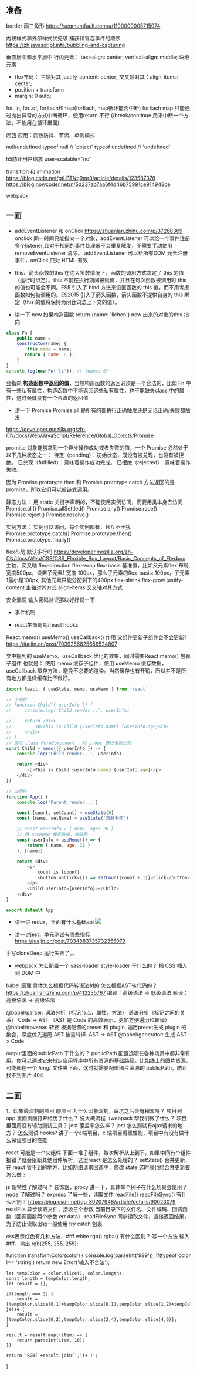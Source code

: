 ## 准备
border 画三角形
https://segmentfault.com/a/1190000005715074

内联样式和外部样式优先级
捕获和冒泡事件的顺序
https://zh.javascript.info/bubbling-and-capturing

垂直居中和水平居中
行内元素：
text-align: center;
vertical-align: middle;
块级元素：
- flex布局： 主轴对其 justify-content: center;  交叉轴对其：align-items: center;
- position + transform
- margin: 0 auto;

for..in, for..of, forEach和map(forEach, map循环能否中断)
forEach map 只能通过抛出异常的方式中断循环，使用return 不行 (/break/continue 用来中断一个方法，不能用在循环里面)

闭包
应用：函数防抖、节流、单例模式

null/undefined
typeof null  // 'object'
typeof undefined // 'undefined'

h5防止用户缩放 user-scalable="no"
<meta name="viewport" content="width=device-width, initial-scale=1, maximum-scale=1, user-scalable=no">

transition 和 animation
https://blog.csdn.net/gtLBTNq9mr3/article/details/123587378
https://blog.nowcoder.net/n/5d237ab7aa6f4d46b75991ce914948ce

webpack

## 一面
- addEventListener 和 onClick
https://zhuanlan.zhihu.com/p/37268369
onclick 同一时间只能指向一个对象，addEventListener 可以给一个事件注册多个listener,且对于相同的事件处理器不会重复触发，不需要手动使用removeEventListener 清除。
addEventListener 可以给所有DOM 元素注册事件，onClick 只对 HTML 有效

- this、箭头函数的this
在绝大多数情况下，函数的调用方式决定了 this 的值（运行时绑定）。this 不能在执行期间被赋值，并且在每次函数被调用时 this 的值也可能会不同。ES5 引入了 bind 方法来设置函数的 this 值，而不用考虑函数如何被调用的。ES2015 引入了箭头函数，箭头函数不提供自身的 this 绑定（this 的值将保持为闭合词法上下文的值）。

- 讲一下 new 
如果构造函数 return {name: 'lichen'}
new 出来的对象的this 指向
```js
class Fn {
    public name = '';
    constructor(name) {
        this.name = name;
       return { name: 0 };
    }
}
console.log(new Fn('li')); // {name: 0}
```
会指向 **构造函数中返回的值**，当然构造函数的返回必须是一个合法的，比如 Fn 中有一些私有属性，构造函数中不能返回这些私有属性，也不能缺失class 中的属性，这时候就没有一个合法的返回值

- 讲一下 Promise
Promise.all  是所有的都执行正确触发还是无论正确/失败都触发

https://developer.mozilla.org/zh-CN/docs/Web/JavaScript/Reference/Global_Objects/Promise

promise 对象能够拿到一个异步操作成功或者失败的值，一个 Promise 必然处于以下几种状态之一：
待定（pending）：初始状态，既没有被兑现，也没有被拒绝。
已兑现（fulfilled）：意味着操作成功完成。
已拒绝（rejected）：意味着操作失败。

因为 Promise.prototype.then 和  Promise.prototype.catch 方法返回的是 promise，所以它们可以被链式调用。

静态方法： 用 static 关键字声明的，不能使用实例访问，而要用类本身去访问
Promise.all()
Promise.allSettled()
Promise.any()
Promise.race()
Promise.reject()
Promise.resolve()

实例方法：  实例可以访问，每个实例都有，且互不干扰
Promise.prototype.catch()
Promise.prototype.then()
Promise.prototype.finally()


flex布局 默认多行吗
https://developer.mozilla.org/zh-CN/docs/Web/CSS/CSS_Flexible_Box_Layout/Basic_Concepts_of_Flexbox
主轴，交叉轴
flex-direction
flex-wrap
flex-basis 基准值，比如父元素flex 布局,宽度500px，设置子元素1 宽度 100px，那么子元素的flex-basis: 100px，子元素1最小是100px, 其他元素只能分配剩下的400px
flex-shrink
flex-grow
justify-content 主轴对其方式
align-items 交叉轴对其方式

安全漏洞 输入密码验证那块好好说一下

- 事件机制

- react生命周期/react hooks

React.memo() 
useMemo()
useCallback() 作用
父组件更新子组件会不会更新? 
https://juejin.cn/post/7039256825656524807

文中提到的 useMemo，useCallback 优化的效果，同时需要React.memo() 包裹子组件
也就是： 使用 memo 缓存子组件，使用 useMemo 缓存数据， useCallback 缓存方法，避免不必要的渲染。当然缓存也有开销，所以并不是所有地方都是做缓存比不做好。

```js
import React, { useState, memo, useMemo } from 'react'

// 子组件
// function Child({ userInfo }) {
//     console.log('Child render...', userInfo)

//     return <div>
//         <p>This is Child {userInfo.name} {userInfo.age}</p>
//     </div>
// }
// 类似 class PureComponent ，对 props 进行浅层比较
const Child = memo(({ userInfo }) => {
    console.log('Child render...', userInfo)

    return <div>
        <p>This is Child {userInfo.name} {userInfo.age}</p>
    </div>
})

// 父组件
function App() {
    console.log('Parent render...')

    const [count, setCount] = useState(0)
    const [name, setName] = useState('双越老师')

    // const userInfo = { name, age: 20 }
    // 用 useMemo 缓存数据，有依赖
    const userInfo = useMemo(() => {
        return { name, age: 21 }
    }, [name])

    return <div>
        <p>
            count is {count}
            <button onClick={() => setCount(count + 1)}>click</button>
        </p>
        <Child userInfo={userInfo}></Child>
    </div>
}

export default App

```

- 讲一讲 redux，里面有什么基础api
![](./img/redux.png)

- 讲一讲jest，单元测试有哪些指标
https://juejin.cn/post/7034883735732355079



手写cloneDeep 运行失败了。。

- webpack
怎么配置一个 sass-loader  style-loader 干什么的？ 把 CSS 插入到 DOM 中

babel 原理 具体怎么根据代码转语法树的 怎么根据AST转代码的？ https://zhuanlan.zhihu.com/p/412235767
编译：高级语法 -> 低级语法
转译：高级语法 -> 高级语法

@babel/parser: 词法分析（标记节点，属性，方法） 语法分析（标记之间的关系） Code -> AST （AST 是 Code 的高效表示，更加方便遍历和转译）
@babel/traverse: 转换  根据配置的preset 和 plugin, 遍历preset生成 plugin 的集合，深度优先遍历 AST 按需转译. AST -> AST
@babel/generator: 生成 AST -> Code

output里面的publicPath 干什么的？
publicPath 配置选项在各种场景中都非常有用。你可以通过它来指定应用程序中所有资源的基础路径。比如线上的图片资源，可能都在一个 /img/ 文件夹下面，这时就需要配置图片资源的 publicPath，防止找不到图片 404

## 二面
1、印象最深刻的项目
聊项目 为什么印象深刻，踩坑之后会有积累吗？
项目到app 里面页面打开经历了什么？ 说大概流程（webpack 帮我们做了什么？
项目里面用没有辅助测试工具？ jest 覆盖率怎么样？ jest 怎么测试有ajax请求的地方？ 怎么测试 hooks?
讲了一个c端项目，c 端项目看重性能，项目中有没有做什么保证项目的性能

react 可能是一个父组件 下面一堆子组件，每次解析从上到下，如果中间有个组件报错了就会阻断其他组件解析，这里react 是怎么处理的？
setState() 合并更新，在 react 管不到的地方，比如网络请求回调中，修改 state 这时候也想合并更新要怎么做？

js 新特性了解过吗？ 装饰器，proxy 讲一下，具体举个例子在什么场景会使用？
node 了解过吗？ express 了解一些，读取文件 readFile() readFileSync() 有什么区别？
https://blog.csdn.net/qq_39207948/article/details/90023079
readFile 异步读取文件，接收三个参数 当前目录下的文件名、文件编码、回调函数（回调函数两个参数 err data）
readFileSync 同步读取文件，直接返回结果，为了防止读取出错一般使用 try catch 包裹

css表示红色有几种方法，#fff white rgb() rgba() 有什么区别？
写一个方法 输入 #fff，输出 rgb(255, 255, 255);



function transformColor(color) {
	console.log(parseInt('999'));
	if(typeof color !== 'string') return new Error('输入不合法');
	
	let tempColor = color.slice(1, color.length);
	const length = tempColor.length;
	let result = [];
	
	if(length === 3) {
		result = [tempColor.slice(0,1)+tempColor.slice(0,1),tempColor.slice(1,2)+tempColor.slice(1,2),tempColor.slice(2,3)+tempColor.slice(2,3)];
	}else {
		result = [tempColor.slice(0,2),tempColor.slice(2,4),tempColor.slice(4,6)];
	}
	
	result = result.map((item) => {
		return parseInt(item, 16);
	})
	
	return 'RGB('+result.join(',')+')';
		
}

 
